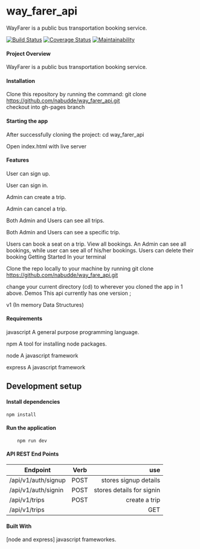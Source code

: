 # way_farer_api
WayFarer is a public bus transportation booking service.

[![Build Status](https://travis-ci.org/nabudde/way_farer_api.svg?branch=develop)](https://travis-ci.org/nabudde/way_farer_api)              [![Coverage Status](https://coveralls.io/repos/github/nabudde/way_farer_api/badge.svg?branch=develop)](https://coveralls.io/github/nabudde/way_farer_api?branch=develop)                [![Maintainability](https://api.codeclimate.com/v1/badges/bfaaaed9801bf057658a/maintainability)](https://codeclimate.com/github/nabudde/way_farer_api/maintainability)    
#### Project Overview 
WayFarer is a public bus transportation booking service.       
#### Installation    
Clone this repository by running the command:
git clone https://github.com/nabudde/way_farer_api.git    
checkout into gh-pages branch    
#### Starting the app
After successfully cloning the project: cd way_farer_api

Open index.html with live server    
#### Features
User can sign up.

User can sign in.

Admin can create a trip.

Admin can cancel a trip.

Both Admin and Users can see all trips.

Both Admin and Users can see a specific trip.

Users can book a seat on a trip.
View all bookings. An Admin can see all bookings, while user can see all of his/her
bookings.
Users can delete their booking
Getting Started
In your terminal

Clone the repo locally to your machine by running git clone https://github.com/nabudde/way_fare_api.git

change your current directory (cd) to wherever you cloned the app in 1 above.
Demos
This api currently has one  version ;

v1 (In memory Data Structures)
#### Requirements
javascript A general purpose programming language.

npm A tool for installing node packages.

node A javascript framework

express A javascript framework
## Development setup
#### Install dependencies
    npm install
#### Run the application
        npm run dev 

#### API REST End Points

| Endpoint             | Verb           | use                                  |
| ---------------------|:--------------:| ------------------------------------:|
| /api/v1/auth/signup  |   POST         | stores signup details                |
| /api/v1/auth/signin  |   POST         | stores details for signin            |
| /api/v1/trips        |   POST         | create  a trip                       |
| /api/v1/trips  |     |   GET         | create  a trip                       |

#### Built With
[node and express] javascript frameworkes.



